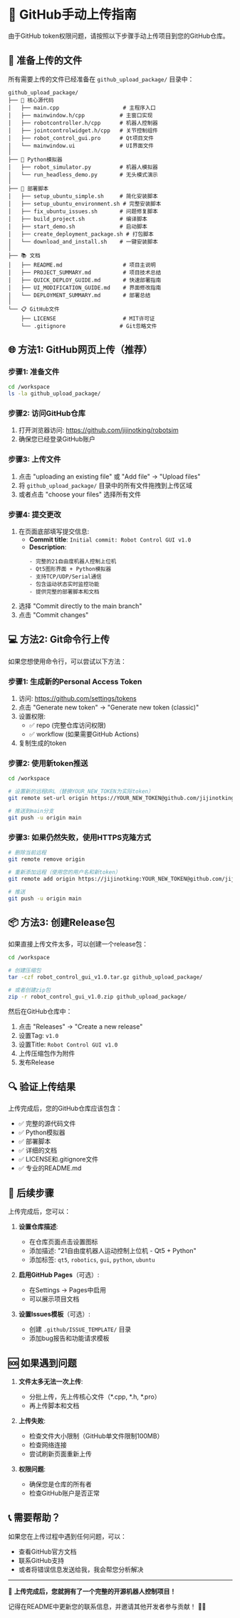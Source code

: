 # 🚀 GitHub手动上传指南

由于GitHub token权限问题，请按照以下步骤手动上传项目到您的GitHub仓库。

## 📁 准备上传的文件

所有需要上传的文件已经准备在 `github_upload_package/` 目录中：

```
github_upload_package/
├── 📄 核心源代码
│   ├── main.cpp                    # 主程序入口
│   ├── mainwindow.h/cpp           # 主窗口实现
│   ├── robotcontroller.h/cpp      # 机器人控制器
│   ├── jointcontrolwidget.h/cpp   # 关节控制组件
│   ├── robot_control_gui.pro      # Qt项目文件
│   └── mainwindow.ui              # UI界面文件
│
├── 🐍 Python模拟器
│   ├── robot_simulator.py         # 机器人模拟器
│   └── run_headless_demo.py       # 无头模式演示
│
├── 🔧 部署脚本
│   ├── setup_ubuntu_simple.sh     # 简化安装脚本
│   ├── setup_ubuntu_environment.sh # 完整安装脚本
│   ├── fix_ubuntu_issues.sh       # 问题修复脚本
│   ├── build_project.sh           # 编译脚本
│   ├── start_demo.sh              # 启动脚本
│   ├── create_deployment_package.sh # 打包脚本
│   └── download_and_install.sh    # 一键安装脚本
│
├── 📚 文档
│   ├── README.md                   # 项目主说明
│   ├── PROJECT_SUMMARY.md          # 项目技术总结
│   ├── QUICK_DEPLOY_GUIDE.md       # 快速部署指南
│   ├── UI_MODIFICATION_GUIDE.md    # 界面修改指南
│   └── DEPLOYMENT_SUMMARY.md       # 部署总结
│
└── 📋 GitHub文件
    ├── LICENSE                     # MIT许可证
    └── .gitignore                 # Git忽略文件
```

## 🌐 方法1: GitHub网页上传（推荐）

### 步骤1: 准备文件
```bash
cd /workspace
ls -la github_upload_package/
```

### 步骤2: 访问GitHub仓库
1. 打开浏览器访问: https://github.com/jijinotking/robotsim
2. 确保您已经登录GitHub账户

### 步骤3: 上传文件
1. 点击 "uploading an existing file" 或 "Add file" → "Upload files"
2. 将 `github_upload_package/` 目录中的所有文件拖拽到上传区域
3. 或者点击 "choose your files" 选择所有文件

### 步骤4: 提交更改
1. 在页面底部填写提交信息:
   - **Commit title**: `Initial commit: Robot Control GUI v1.0`
   - **Description**: 
     ```
     - 完整的21自由度机器人控制上位机
     - Qt5图形界面 + Python模拟器
     - 支持TCP/UDP/Serial通信
     - 包含运动状态实时监控功能
     - 提供完整的部署脚本和文档
     ```
2. 选择 "Commit directly to the main branch"
3. 点击 "Commit changes"

## 💻 方法2: Git命令行上传

如果您想使用命令行，可以尝试以下方法：

### 步骤1: 生成新的Personal Access Token
1. 访问: https://github.com/settings/tokens
2. 点击 "Generate new token" → "Generate new token (classic)"
3. 设置权限:
   - ✅ repo (完整仓库访问权限)
   - ✅ workflow (如果需要GitHub Actions)
4. 复制生成的token

### 步骤2: 使用新token推送
```bash
cd /workspace

# 设置新的远程URL（替换YOUR_NEW_TOKEN为实际token）
git remote set-url origin https://YOUR_NEW_TOKEN@github.com/jijinotking/robotsim.git

# 推送到main分支
git push -u origin main
```

### 步骤3: 如果仍然失败，使用HTTPS克隆方式
```bash
# 删除当前远程
git remote remove origin

# 重新添加远程（使用您的用户名和新token）
git remote add origin https://jijinotking:YOUR_NEW_TOKEN@github.com/jijinotking/robotsim.git

# 推送
git push -u origin main
```

## 📦 方法3: 创建Release包

如果直接上传文件太多，可以创建一个release包：

```bash
cd /workspace

# 创建压缩包
tar -czf robot_control_gui_v1.0.tar.gz github_upload_package/

# 或者创建zip包
zip -r robot_control_gui_v1.0.zip github_upload_package/
```

然后在GitHub仓库中：
1. 点击 "Releases" → "Create a new release"
2. 设置Tag: `v1.0`
3. 设置Title: `Robot Control GUI v1.0`
4. 上传压缩包作为附件
5. 发布Release

## 🔍 验证上传结果

上传完成后，您的GitHub仓库应该包含：

- ✅ 完整的源代码文件
- ✅ Python模拟器
- ✅ 部署脚本
- ✅ 详细的文档
- ✅ LICENSE和.gitignore文件
- ✅ 专业的README.md

## 🎯 后续步骤

上传完成后，您可以：

1. **设置仓库描述**:
   - 在仓库页面点击设置图标
   - 添加描述: "21自由度机器人运动控制上位机 - Qt5 + Python"
   - 添加标签: `qt5`, `robotics`, `gui`, `python`, `ubuntu`

2. **启用GitHub Pages**（可选）:
   - 在Settings → Pages中启用
   - 可以展示项目文档

3. **设置Issues模板**（可选）:
   - 创建 `.github/ISSUE_TEMPLATE/` 目录
   - 添加bug报告和功能请求模板

## 🆘 如果遇到问题

1. **文件太多无法一次上传**:
   - 分批上传，先上传核心文件（*.cpp, *.h, *.pro）
   - 再上传脚本和文档

2. **上传失败**:
   - 检查文件大小限制（GitHub单文件限制100MB）
   - 检查网络连接
   - 尝试刷新页面重新上传

3. **权限问题**:
   - 确保您是仓库的所有者
   - 检查GitHub账户是否正常

## 📞 需要帮助？

如果您在上传过程中遇到任何问题，可以：
- 查看GitHub官方文档
- 联系GitHub支持
- 或者将错误信息发送给我，我会帮您分析解决

---

🎉 **上传完成后，您就拥有了一个完整的开源机器人控制项目！**

记得在README中更新您的联系信息，并邀请其他开发者参与贡献！ 🤖✨